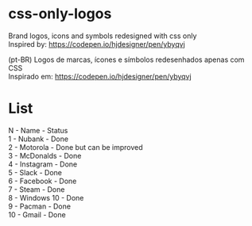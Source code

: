 # css-only-logos
Brand logos, icons and symbols redesigned with css only <br>
Inspired by: https://codepen.io/hjdesigner/pen/ybyqvj

(pt-BR)
Logos de marcas, ícones e símbolos redesenhados apenas com CSS <br>
Inspirado em: https://codepen.io/hjdesigner/pen/ybyqvj

# List
N  - Name       - Status <br>
1  - Nubank     - Done <br>
2  - Motorola   - Done but can be improved <br>
3  - McDonalds  - Done <br>
4  - Instagram  - Done <br>
5  - Slack      - Done <br>
6  - Facebook   - Done <br>
7  - Steam      - Done <br>
8  - Windows 10 - Done <br>
9  - Pacman     - Done <br>
10 - Gmail      - Done <br>